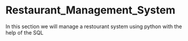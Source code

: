 # Restaurant_Management_System
In this section we will manage a restourant system using python with the help of the SQL
